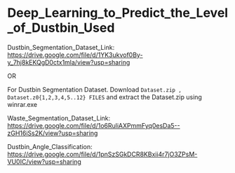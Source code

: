 # Deep_Learning_to_Predict_the_Level_of_Dustbin_Used
Dustbin_Segmentation_Dataset_Link: https://drive.google.com/file/d/1YK3ukvof0By-y_7hj8kEKQgD0ctx1mla/view?usp=sharing

OR

For Dustbin Segmentation Dataset.
Download ```Dataset.zip , Dataset.z0{1,2,3,4,5..12} FILES``` and extract the Dataset.zip using winrar.exe 


Waste_Segmentation_Dataset_Link: https://drive.google.com/file/d/1o6RuliAXPmmFyq0esDa5--zGH16iSs2K/view?usp=sharing

Dustbin_Angle_Classification: https://drive.google.com/file/d/1pnSzSGkDCR8KBxii4r7jO3ZPsM-VU0IC/view?usp=sharing
